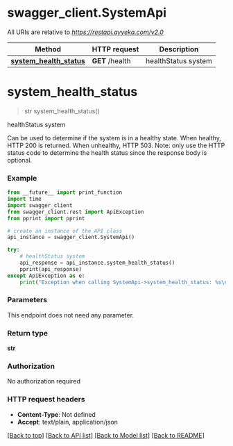 # swagger_client.SystemApi

All URIs are relative to *https://restapi.ayyeka.com/v2.0*

Method | HTTP request | Description
------------- | ------------- | -------------
[**system_health_status**](SystemApi.md#system_health_status) | **GET** /health | healthStatus system

# **system_health_status**
> str system_health_status()

healthStatus system

Can be used to determine if the system is in a healthy state. When healthy, HTTP 200 is returned. When unhealthy, HTTP 503. Note: only use the HTTP status code to determine the health status since the response body is optional.

### Example
```python
from __future__ import print_function
import time
import swagger_client
from swagger_client.rest import ApiException
from pprint import pprint

# create an instance of the API class
api_instance = swagger_client.SystemApi()

try:
    # healthStatus system
    api_response = api_instance.system_health_status()
    pprint(api_response)
except ApiException as e:
    print("Exception when calling SystemApi->system_health_status: %s\n" % e)
```

### Parameters
This endpoint does not need any parameter.

### Return type

**str**

### Authorization

No authorization required

### HTTP request headers

 - **Content-Type**: Not defined
 - **Accept**: text/plain, application/json

[[Back to top]](#) [[Back to API list]](../README.md#documentation-for-api-endpoints) [[Back to Model list]](../README.md#documentation-for-models) [[Back to README]](../README.md)


